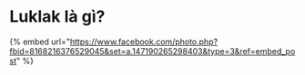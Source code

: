 # Luklak là gì?

{% embed url="https://www.facebook.com/photo.php?fbid=8168216376529045&set=a.147190265298403&type=3&ref=embed_post" %}
